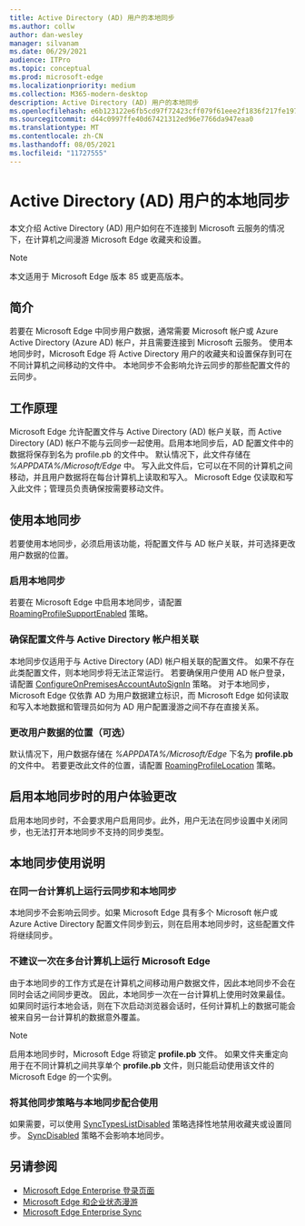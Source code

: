 ```yaml
---
title: Active Directory (AD) 用户的本地同步
ms.author: collw
author: dan-wesley
manager: silvanam
ms.date: 06/29/2021
audience: ITPro
ms.topic: conceptual
ms.prod: microsoft-edge
ms.localizationpriority: medium
ms.collection: M365-modern-desktop
description: Active Directory (AD) 用户的本地同步
ms.openlocfilehash: e6b123122e6fb5cd97f72423cff079f61eee2f1836f217fe1970bc05492a0f69
ms.sourcegitcommit: d44c0997ffe40d67421312ed96e7766da947eaa0
ms.translationtype: MT
ms.contentlocale: zh-CN
ms.lasthandoff: 08/05/2021
ms.locfileid: "11727555"
---
```

# <a name="on-premises-sync-for-active-directory-ad-users"></a>Active Directory (AD) 用户的本地同步

本文介绍 Active Directory (AD) 用户如何在不连接到 Microsoft 云服务的情况下，在计算机之间漫游 Microsoft Edge 收藏夹和设置。

> [!NOTE]
> 本文适用于 Microsoft Edge 版本 85 或更高版本。

## <a name="introduction"></a>简介

若要在 Microsoft Edge 中同步用户数据，通常需要 Microsoft 帐户或 Azure Active Directory (Azure AD) 帐户，并且需要连接到 Microsoft 云服务。 使用本地同步时，Microsoft Edge 将 Active Directory 用户的收藏夹和设置保存到可在不同计算机之间移动的文件中。 本地同步不会影响允许云同步的那些配置文件的云同步。

## <a name="how-it-works"></a>工作原理

Microsoft Edge 允许配置文件与 Active Directory (AD) 帐户关联，而 Active Directory (AD) 帐户不能与云同步一起使用。启用本地同步后，AD 配置文件中的数据将保存到名为 profile.pb 的文件中。 默认情况下，此文件存储在 *%APPDATA%/Microsoft/Edge* 中。 写入此文件后，它可以在不同的计算机之间移动，并且用户数据将在每台计算机上读取和写入。 Microsoft Edge 仅读取和写入此文件；管理员负责确保按需要移动文件。

## <a name="use-on-premises-sync"></a>使用本地同步

若要使用本地同步，必须启用该功能，将配置文件与 AD 帐户关联，并可选择更改用户数据的位置。

### <a name="enable-on-premises-sync"></a>启用本地同步

若要在 Microsoft Edge 中启用本地同步，请配置 [RoamingProfileSupportEnabled](./microsoft-edge-policies.md#roamingprofilesupportenabled) 策略。

### <a name="ensure-that-a-profile-is-associated-with-an-active-directory-account"></a>确保配置文件与 Active Directory 帐户相关联

本地同步仅适用于与 Active Directory (AD) 帐户相关联的配置文件。 如果不存在此类配置文件，则本地同步将无法正常运行。 若要确保用户使用 AD 帐户登录，请配置 [ConfigureOnPremisesAccountAutoSignIn](./microsoft-edge-policies.md#configureonpremisesaccountautosignin) 策略。 对于本地同步，Microsoft Edge 仅依靠 AD 为用户数据建立标识，而 Microsoft Edge 如何读取和写入本地数据和管理员如何为 AD 用户配置漫游之间不存在直接关系。

### <a name="change-the-location-of-the-user-data-optional"></a>更改用户数据的位置（可选）

默认情况下，用户数据存储在 *%APPDATA%/Microsoft/Edge* 下名为 **profile.pb** 的文件中。 若要更改此文件的位置，请配置 [RoamingProfileLocation](./microsoft-edge-policies.md#roamingprofilelocation) 策略。

## <a name="changes-in-the-user-experience-when-on-premises-sync-is-enabled"></a>启用本地同步时的用户体验更改

启用本地同步时，不会要求用户启用同步。此外，用户无法在同步设置中关闭同步，也无法打开本地同步不支持的同步类型。

## <a name="on-premises-sync-usage-notes"></a>本地同步使用说明

### <a name="running-cloud-sync-and-on-premises-sync-on-the-same-computer"></a>在同一台计算机上运行云同步和本地同步

本地同步不会影响云同步。如果 Microsoft Edge 具有多个 Microsoft 帐户或 Azure Active Directory 配置文件同步到云，则在启用本地同步时，这些配置文件将继续同步。

### <a name="running-microsoft-edge-on-more-than-one-computer-at-a-time-isnt-recommended"></a>不建议一次在多台计算机上运行 Microsoft Edge

由于本地同步的工作方式是在计算机之间移动用户数据文件，因此本地同步不会在同时会话之间同步更改。 因此，本地同步一次在一台计算机上使用时效果最佳。 如果同时运行本地会话，则在下次启动浏览器会话时，任何计算机上的数据可能会被来自另一台计算机的数据意外覆盖。

> [!NOTE]
> 启用本地同步时，Microsoft Edge 将锁定 **profile.pb** 文件。 如果文件夹重定向用于在不同计算机之间共享单个 **profile.pb** 文件，则只能启动使用该文件的 Microsoft Edge 的一个实例。

### <a name="using-other-sync-policies-with-on-premises-sync"></a>将其他同步策略与本地同步配合使用

如果需要，可以使用 [SyncTypesListDisabled](./microsoft-edge-policies.md#synctypeslistdisabled) 策略选择性地禁用收藏夹或设置同步。 [SyncDisabled](./microsoft-edge-policies.md#syncdisabled) 策略不会影响本地同步。

## <a name="see-also"></a>另请参阅

- [Microsoft Edge Enterprise 登录页面](https://aka.ms/EdgeEnterprise)
- [Microsoft Edge 和企业状态漫游](microsoft-edge-enterprise-state-roaming.md)
- [Microsoft Edge Enterprise Sync](microsoft-edge-enterprise-sync.md)